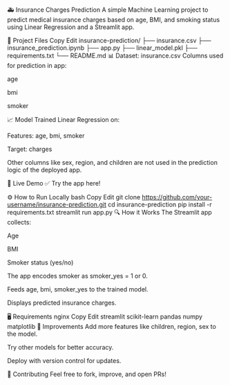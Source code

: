 🚑 Insurance Charges Prediction
A simple Machine Learning project to predict medical insurance charges based on age, BMI, and smoking status using Linear Regression and a Streamlit app.

📂 Project Files
Copy
Edit
insurance-prediction/
├── insurance.csv
├── insurance_prediction.ipynb
├── app.py
├── linear_model.pkl
├── requirements.txt
└── README.md
📊 Dataset: insurance.csv
Columns used for prediction in app:

age

bmi

smoker

📈 Model
Trained Linear Regression on:

Features: age, bmi, smoker

Target: charges

Other columns like sex, region, and children are not used in the prediction logic of the deployed app.

🚀 Live Demo
✅ Try the app here!

⚙️ How to Run Locally
bash
Copy
Edit
git clone https://github.com/your-username/insurance-prediction.git
cd insurance-prediction
pip install -r requirements.txt
streamlit run app.py
🔍 How it Works
The Streamlit app collects:

Age

BMI

Smoker status (yes/no)

The app encodes smoker as smoker_yes = 1 or 0.

Feeds age, bmi, smoker_yes to the trained model.

Displays predicted insurance charges.

🖥️ Requirements
nginx
Copy
Edit
streamlit
scikit-learn
pandas
numpy
matplotlib
🎯 Improvements
Add more features like children, region, sex to the model.

Try other models for better accuracy.

Deploy with version control for updates.

🤝 Contributing
Feel free to fork, improve, and open PRs!
